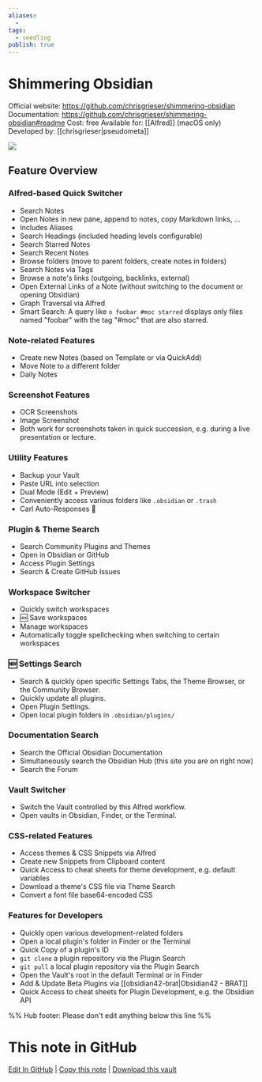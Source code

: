```yaml
---
aliases:
  -
tags:
  - seedling
publish: true
---
```


# Shimmering Obsidian

Official website: https://github.com/chrisgrieser/shimmering-obsidian
Documentation: https://github.com/chrisgrieser/shimmering-obsidian#readme
Cost: free
Available for: [[Alfred]] (macOS only)
Developed by: [[chrisgrieser|pseudometa]]

![](https://user-images.githubusercontent.com/73286100/139678407-9ac39baa-5f49-42a0-9622-0fbaf68540b2.gif)

## Feature Overview

### Alfred-based Quick Switcher
- Search Notes
- Open Notes in new pane, append to notes, copy Markdown links, …
- Includes Aliases
- Search Headings (included heading levels configurable)
- Search Starred Notes
- Search Recent Notes
- Browse folders (move to parent folders, create notes in folders)
- Search Notes via Tags
- Browse a note's links (outgoing, backlinks, external)
- Open External Links of a Note (without switching to the document or opening Obsidian)
- Graph Traversal via Alfred
- Smart Search: A query like `o foobar #moc starred` displays only files named "foobar" with the tag "#moc" that are also starred.

### Note-related Features
- Create new Notes (based on Template or via QuickAdd)
- Move Note to a different folder
- Daily Notes

### Screenshot Features
- OCR Screenshots
- Image Screenshot
- Both work for screenshots taken in quick succession, e.g. during a live presentation or lecture.

### Utility Features
- Backup your Vault
- Paste URL into selection
- Dual Mode (Edit + Preview)
- Conveniently access various folders like `.obsidian` or `.trash`
- Carl Auto-Responses 🐢

### Plugin & Theme Search
- Search Community Plugins and Themes
- Open in Obsidian or GitHub
- Access Plugin Settings
- Search & Create GitHub Issues

### Workspace Switcher
- Quickly switch workspaces
- 🆕 Save workspaces
- Manage workspaces
- Automatically toggle spellchecking when switching to certain workspaces

### 🆕 Settings Search
- Search & quickly open specific Settings Tabs, the Theme Browser, or the Community Browser.
- Quickly update all plugins.
- Open Plugin Settings.
- Open local plugin folders in `.obsidian/plugins/`

### Documentation Search
- Search the Official Obsidian Documentation
- Simultaneously search the Obsidian Hub (this site you are on right now)
- Search the Forum

### Vault Switcher
- Switch the Vault controlled by this Alfred workflow.
- Open vaults in Obsidian, Finder, or the Terminal.

### CSS-related Features
- Access themes & CSS Snippets via Alfred
- Create new Snippets from Clipboard content
- Quick Access to cheat sheets for theme development, e.g. default variables
- Download a theme's CSS file via Theme Search
- Convert a font file base64-encoded CSS

### Features for Developers
- Quickly open various development-related folders
- Open a local plugin's folder in Finder or the Terminal
- Quick Copy of a plugin's ID
- `git clone` a plugin repository via the Plugin Search
- `git pull` a local plugin repository via the Plugin Search
- Open the Vault's root in the default Terminal or in Finder
- Add & Update Beta Plugins via [[obsidian42-brat|Obsidian42 - BRAT]]
- Quick Access to cheat sheets for Plugin Development, e.g. the Obsidian API

%% Hub footer: Please don't edit anything below this line %%

# This note in GitHub

<span class="git-footer">[Edit In GitHub](https://github.dev/obsidian-community/obsidian-hub/blob/main/02%20-%20Community%20Expansions/02.05%20All%20Community%20Expansions/Auxiliary%20Tools/Shimmering%20Obsidian.md "git-hub-edit-note") | [Copy this note](https://raw.githubusercontent.com/obsidian-community/obsidian-hub/main/02%20-%20Community%20Expansions/02.05%20All%20Community%20Expansions/Auxiliary%20Tools/Shimmering%20Obsidian.md "git-hub-copy-note") | [Download this vault](https://github.com/obsidian-community/obsidian-hub/archive/refs/heads/main.zip "git-hub-download-vault") </span>